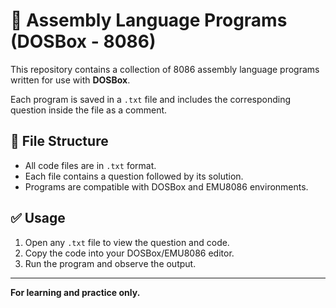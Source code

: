 # 💾 Assembly Language Programs (DOSBox - 8086)

This repository contains a collection of 8086 assembly language programs written for use with **DOSBox**.

Each program is saved in a `.txt` file and includes the corresponding question inside the file as a comment.

## 📁 File Structure

- All code files are in `.txt` format.
- Each file contains a question followed by its solution.
- Programs are compatible with DOSBox and EMU8086 environments.

## ✅ Usage

1. Open any `.txt` file to view the question and code.
2. Copy the code into your DOSBox/EMU8086 editor.
3. Run the program and observe the output.

---

**For learning and practice only.**
